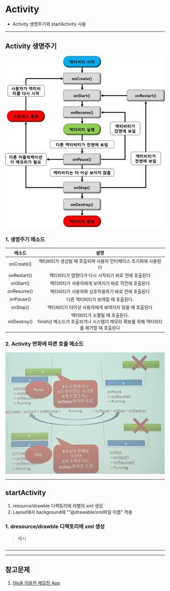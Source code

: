 # Activity
- Activity 생명주기와 startActivity 사용

---

##  Activity 생명주기

![](https://github.com/Lee-KyungSeok/Study/blob/master/Android/Contents/Activity/picture/lifecycle.jpg)

### 1. __생명주기 메소드__

메소드 | 설명
     :----: | :----:
     onCreate() | 액티비티가 생성될 때 호출되며 사용자 인터페이스 초기화에 사용된다
     onRestart() | 액티비티가 멈췄다가 다시 시작되기 바로 전에 호출된다
     onStart() | 액티비티가 사용자에게 보여지기 바로 직전에 호출된다
     onResume() | 액티비티가 사용자와 상호작용하기 바로 전에 호출된다
     onPause() | 다른 액티비티가 보여질 때 호출된다.
     onStop() | 액티비티가 더이상 사용자에게 보여지지 않을 때 호출된다
     onDestroy() | 액티비티가 소멸될 때 호출된다.<br> finish() 메소드가 호출되거나 시스템이 메모리 확보를 위해 액티비티를 제거할 때 호출된다

### 2. __Activity 변화에 따른 호출 메소드__

![](https://github.com/Lee-KyungSeok/Study/blob/master/Android/Contents/Activity/picture/lifecycle2.jpg)

---

##  startActivity
1. resource/drawble 디렉토리에 <shape> 라벨의 xml 생성
2. Layout에서 background에 ""@drawable/xml파일 이름" 적용

### 1. __dresource/drawble 디렉토리에 xml 생성__
> 예시

```java

```

---


---
## 참고문제
1. [file을 이용한 메모장 App](https://github.com/Lee-KyungSeok/Study/tree/master/Android/Example/AndroidMemoFile)
